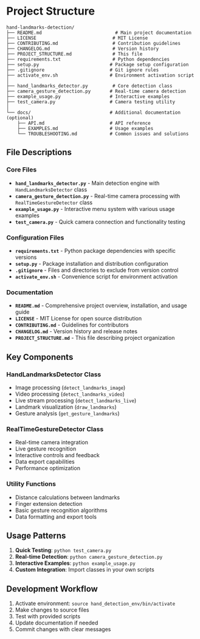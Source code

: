 # Project Structure

```
hand-landmarks-detection/
├── README.md                           # Main project documentation
├── LICENSE                            # MIT License
├── CONTRIBUTING.md                    # Contribution guidelines
├── CHANGELOG.md                       # Version history
├── PROJECT_STRUCTURE.md               # This file
├── requirements.txt                   # Python dependencies
├── setup.py                          # Package setup configuration
├── .gitignore                        # Git ignore rules
├── activate_env.sh                   # Environment activation script
│
├── hand_landmarks_detector.py         # Core detection class
├── camera_gesture_detection.py       # Real-time camera detection
├── example_usage.py                  # Interactive examples
├── test_camera.py                    # Camera testing utility
│
└── docs/                             # Additional documentation (optional)
    ├── API.md                        # API reference
    ├── EXAMPLES.md                   # Usage examples
    └── TROUBLESHOOTING.md            # Common issues and solutions
```

## File Descriptions

### Core Files

- **`hand_landmarks_detector.py`** - Main detection engine with `HandLandmarksDetector` class
- **`camera_gesture_detection.py`** - Real-time camera processing with `RealTimeGestureDetector` class
- **`example_usage.py`** - Interactive menu system with various usage examples
- **`test_camera.py`** - Quick camera connection and functionality testing

### Configuration Files

- **`requirements.txt`** - Python package dependencies with specific versions
- **`setup.py`** - Package installation and distribution configuration
- **`.gitignore`** - Files and directories to exclude from version control
- **`activate_env.sh`** - Convenience script for environment activation

### Documentation

- **`README.md`** - Comprehensive project overview, installation, and usage guide
- **`LICENSE`** - MIT License for open source distribution
- **`CONTRIBUTING.md`** - Guidelines for contributors
- **`CHANGELOG.md`** - Version history and release notes
- **`PROJECT_STRUCTURE.md`** - This file describing project organization

## Key Components

### HandLandmarksDetector Class
- Image processing (`detect_landmarks_image`)
- Video processing (`detect_landmarks_video`) 
- Live stream processing (`detect_landmarks_live`)
- Landmark visualization (`draw_landmarks`)
- Gesture analysis (`get_gesture_landmarks`)

### RealTimeGestureDetector Class
- Real-time camera integration
- Live gesture recognition
- Interactive controls and feedback
- Data export capabilities
- Performance optimization

### Utility Functions
- Distance calculations between landmarks
- Finger extension detection
- Basic gesture recognition algorithms
- Data formatting and export tools

## Usage Patterns

1. **Quick Testing**: `python test_camera.py`
2. **Real-time Detection**: `python camera_gesture_detection.py`
3. **Interactive Examples**: `python example_usage.py`
4. **Custom Integration**: Import classes in your own scripts

## Development Workflow

1. Activate environment: `source hand_detection_env/bin/activate`
2. Make changes to source files
3. Test with provided scripts
4. Update documentation if needed
5. Commit changes with clear messages

